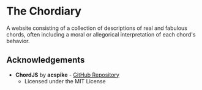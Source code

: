 # The Chordiary

A website consisting of a collection of descriptions of real and fabulous chords, often including a moral or allegorical interpretation of each chord's behavior.

## Acknowledgements

- **ChordJS** by **acspike** - [GitHub Repository](https://github.com/acspike/ChordJS)
  - Licensed under the MIT License
